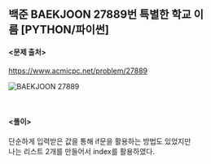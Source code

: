 ## 백준 BAEKJOON 27889번 특별한 학교 이름 [PYTHON/파이썬]

#### <문제 출처><br>
https://www.acmicpc.net/problem/27889

![BAEKJOON 27889](https://blog.kakaocdn.net/dn/bFGn5G/btsdhzv6NEb/65XJtRwYfNQpddX8H9wkGK/img.png)

<br>

#### <풀이><br>

단순하게 입력받은 값을 통해 if문을 활용하는 방법도 있었지만  
나는 리스트 2개를 만들어서 index를 활용하였다.